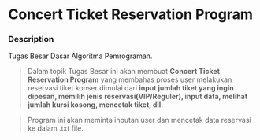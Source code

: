 # Concert Ticket Reservation Program

### Description
Tugas Besar Dasar Algoritma Pemrograman.
> Dalam topik Tugas Besar ini akan membuat **Concert Ticket Reservation Program** yang membahas proses user melakukan reservasi tiket konser dimulai dari **input jumlah tiket yang ingin dipesan, memilih jenis reservasi(VIP/Reguler), input data, melihat jumlah kursi kosong, mencetak tiket, dll.**

> Program ini akan meminta inputan user dan mencetak data reservasi ke dalam .txt file.
